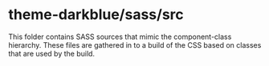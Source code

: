 # theme-darkblue/sass/src

This folder contains SASS sources that mimic the component-class hierarchy. These files
are gathered in to a build of the CSS based on classes that are used by the build.
